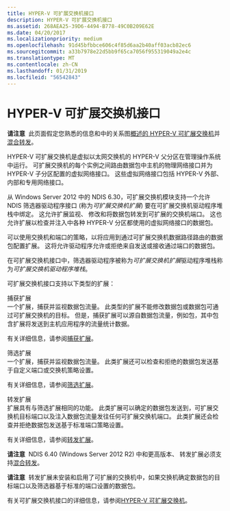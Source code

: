 ```yaml
---
title: HYPER-V 可扩展交换机接口
description: HYPER-V 可扩展交换机接口
ms.assetid: 268AEA25-39D6-4494-B778-49C0B209E62E
ms.date: 04/20/2017
ms.localizationpriority: medium
ms.openlocfilehash: 91d45bfbbce606c4f85d6aa2b40aff03acb82ec6
ms.sourcegitcommit: a33b7978e22d5bb9f65ca7056f955319049a2e4c
ms.translationtype: MT
ms.contentlocale: zh-CN
ms.lasthandoff: 01/31/2019
ms.locfileid: "56542843"
---
```

# <a name="hyper-v-extensible-switch-interface"></a>HYPER-V 可扩展交换机接口


**请注意**  此页面假定您熟悉的信息和中的关系图[概述的 HYPER-V 可扩展交换机](overview-of-the-hyper-v-extensible-switch.md)并[混合转发](hybrid-forwarding.md)。

 

HYPER-V 可扩展交换机是虚拟以太网交换机的 HYPER-V 父分区在管理操作系统中运行。 可扩展交换机的每个实例之间路由数据包中主机的物理网络接口并为 HYPER-V 子分区配置的虚拟网络接口。 这些虚拟网络接口包括 HYPER-V 外部、 内部和专用网络接口。

从 Windows Server 2012 中的 NDIS 6.30，可扩展交换机模块支持一个允许 NDIS 筛选器驱动程序接口 (称为*可扩展交换机扩展*) 要在可扩展交换机驱动程序堆栈中绑定。 这允许扩展监视、 修改和将数据包转发到可扩展的交换机端口。 这也允许扩展以检查并注入中各种 HYPER-V 分区都使用的虚拟网络接口的数据包。

可以使用交换机和端口的策略，以将应用到通过可扩展交换机数据路径路由的数据包配置扩展。 这将允许驱动程序允许或拒绝来自发送或接收通过端口的数据包。

在可扩展交换机接口中，筛选器驱动程序被称为*可扩展交换机扩展*驱动程序堆栈称为*可扩展交换机驱动程序堆栈*。

可扩展交换机接口支持以下类型的扩展：

<a href="" id="capturing-extension"></a>捕获扩展  
一个扩展，捕获并监视数据包流量。 此类型的扩展不能修改数据包或数据包可通过可扩展交换机的目标。 但是，捕获扩展可以源自数据包流量，例如包，其中包含扩展将发送到主机应用程序的流量统计数据。

有关详细信息，请参阅[捕获扩展](capturing-extensions.md)。

<a href="" id="filtering-extension"></a>筛选扩展  
一个扩展，捕获并监视数据包流量。 此类扩展还可以检查和拒绝的数据包发送基于自定义端口或交换机策略设置。

有关详细信息，请参阅[筛选扩展](filtering-extensions.md)。

<a href="" id="forwarding-extension"></a>转发扩展  
扩展具有与筛选扩展相同的功能。 此类扩展可以确定的数据包发送到，可扩展交换机目标端口以及注入数据包流量发往任何可扩展交换机端口。 此类扩展还会检查并拒绝数据包发送基于标准端口策略设置。

有关详细信息，请参阅[转发扩展](forwarding-extensions.md)。

**请注意**  NDIS 6.40 (Windows Server 2012 R2) 中和更高版本、 转发扩展必须支持[混合转发](hybrid-forwarding.md)。

 

**请注意**  转发扩展未安装和启用了可扩展的交换机中，如果交换机确定数据包的目标端口以及筛选器基于标准的端口设置的数据包。

 

有关可扩展交换机接口的详细信息，请参阅[HYPER-V 可扩展交换机](hyper-v-extensible-switch.md)。

 

 






